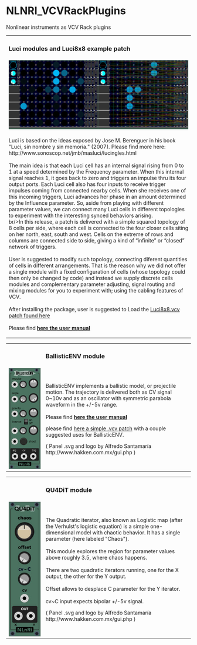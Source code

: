 <h1>NLNRI_VCVRackPlugins</h1>
<p>Nonlinear instruments as VCV Rack plugins<br/></p>

<table width="100%"><tr><td><h3>Luci modules and Luci8x8 example patch</h3></td></tr>
  <tr><td>
<img src="https://github.com/NonLinearInstruments/NLNRI_VCVRackPlugins/blob/master/res/Luci8x8_shot.jpg"/></td></tr>
    <tr><td><p>Luci is based on the ideas exposed by Jose M. Berenguer in his book "Luci, sin nombre y sin memoria." (2007). Please find more here: http://www.sonoscop.net/jmb/masluci/lucingles.html<br/><br/>The main idea is that each Luci cell has an internal signal rising from 0 to 1 at a speed determined by the Frequency parameter. When this internal signal reaches 1, it goes back to zero and triggers an impulse thru its four output ports. Each Luci cell also has four inputs to receive trigger impulses coming from connected nearby cells. When she receives one of this incoming triggers, Luci advances her phase in an amount determined by the Influence parameter.  So, aside from playing with different parameter values, we can connect many Luci cells in different topologies to experiment with the interesting synced behaviors arising.<br/>br/>In this release, a patch is delivered with a simple squared topology of 8 cells per side, where each cell is connected to the four closer cells siting on her north, east, south and west. Cells on the extreme of rows and columns are connected side to side, giving a kind of “infinite” or “closed” network of triggers.<br/><br/>User is suggested to modify such topology, connecting diferent quantities of cells in different arrangements. That is the reason why we did not offer a single module with a fixed configuration of cells (whose topology could then only be changed by code) and instead we supply discrete cells modules and complementary parameter adjusting, signal routing and mixing modules for you to experiment with; using the cabling features of VCV.<br/><br/>After installing the package, user is suggested to Load the <a href="https://github.com/NonLinearInstruments/NLNRI_VCVRackPlugins/blob/master/res/Luci8x8.vcv" target="_blank">Luci8x8.vcv patch found here</a><br/><br/>Please find <a href="https://github.com/NonLinearInstruments/NLNRI_VCVRackPlugins/blob/master/res/Luci8x8_notes.pdf" target="_blank"><b>here the user manual</b></a></p></td></tr>
</table>
 

<table width="100%"><tr><td width="20%"></td><td width="80%"><h3>BallisticENV module</h3></td></tr>
  <tr><td>
<img src="https://github.com/NonLinearInstruments/NLNRI_VCVRackPlugins/blob/master/res/BallisticENV_shot_1.jpg"/></td><td><p>BallisticENV implements a ballistic model, or projectile motion. The trajectory is delivered both as CV signal 0~10v and as an oscillator with symmetric parabola waveform in the +/-5v range.<br/><br/>Please find <a href="https://github.com/NonLinearInstruments/NLNRI_VCVRackPlugins/blob/master/res/BallisticENV_notes.pdf" target="_blank"><b>here the user manual</b></a></p>
    <p>please find <a href="https://github.com/NonLinearInstruments/NLNRI_VCVRackPlugins/blob/master/res/BallisticENV_examples.vcv" target="_blank">here a simple .vcv patch</a> with a couple suggested uses for BallisticENV.</p><p>( Panel .svg and logo by Alfredo Santamaría http://www.hakken.com.mx/gui.php )</p></td></tr>
  </table>
 
 <table width="100%"><tr><td width="20%"></td><td width="80%"><h3>QU4DiT module</h3></td></tr>
  <tr><td>
<img src="https://github.com/NonLinearInstruments/NLNRI_VCVRackPlugins/blob/master/res/QU4DiT_shot.jpg"/></td><td>
<p>The Quadratic iterator, also known as Logistic map (after the Verhulst's logistic equation) is a simple one-dimensional model with chaotic behavior. It has a single parameter (here labeled "Chaos").<br/><br/>
This module explores the region for parameter values above roughly 3.5, where chaos happens.<br/><br/>
There are two quadratic iterators running, one for the X output, the other for the Y output.<br/><br/>
Offset allows to desplace C parameter for the Y iterator.<br/><br/>
  cv~C input expects bipolar +/-5v signal.</p><p>( Panel .svg and logo by Alfredo Santamaría http://www.hakken.com.mx/gui.php )</p></td></tr>
  </table>
  

